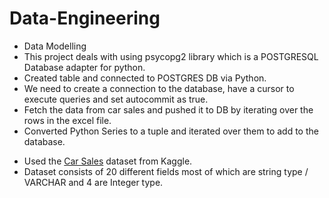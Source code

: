 # Data-Engineering

- Data Modelling
 - This project deals with using psycopg2 library which is a POSTGRESQL Database adapter for python.
 - Created table and connected to POSTGRES DB via Python.
 - We need to create a connection to the database, have a cursor to execute queries and set autocommit as true. 
 - Fetch the data from car sales and pushed it to DB by iterating over the rows in the excel file.
 - Converted Python Series to a tuple and iterated over them to add to the database. 

* Used the [Car Sales](https://www.kaggle.com/datasets/sachinsachin/car-sales) dataset from Kaggle.
* Dataset consists of 20 different fields most of which are string type / VARCHAR and 4 are Integer type.
